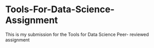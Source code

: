 # Tools-For-Data-Science-Assignment
This is my submission for the Tools for Data Science Peer- reviewed assignment

